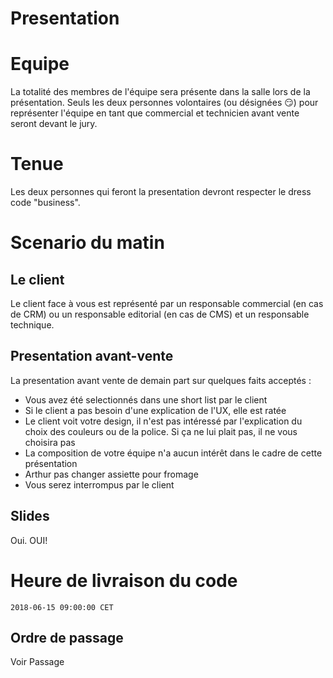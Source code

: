 # Presentation

# Equipe

La totalité des membres de l'équipe sera présente dans la salle lors de la présentation. Seuls les deux personnes volontaires (ou désignées 😏) pour représenter l'équipe en tant que commercial et technicien avant vente seront devant le jury.

# Tenue

Les deux personnes qui feront la presentation devront respecter le dress code "business".

# Scenario du matin

## Le client

Le client face à vous est représenté par un responsable commercial (en cas de CRM) ou un responsable editorial (en cas de CMS) et un responsable technique.

## Presentation avant-vente

La presentation avant vente de demain part sur quelques faits acceptés :
* Vous avez été selectionnés dans une short list par le client
* Si le client a pas besoin d'une explication de l'UX, elle est ratée
* Le client voit votre design, il n'est pas intéressé par l'explication du choix des couleurs ou de la police. Si ça ne lui plait pas, il ne vous choisira pas
* La composition de votre équipe n'a aucun intérêt dans le cadre de cette présentation
* Arthur pas changer assiette pour fromage
* Vous serez interrompus par le client

## Slides

Oui. OUI!

# Heure de livraison du code

```2018-06-15 09:00:00 CET```

## Ordre de passage
Voir Passage
